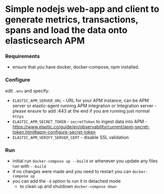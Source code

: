 # Simple nodejs web-app and client to generate metrics, transactions, spans and load the data onto elasticsearch APM

### Requirements
- ensure that you have docker, docker-compose, npm installed.

### Configure

edit `.env` and specify:
- `ELASTIC_APM_SERVER_URL` - URL for your APM instance, can be APM server or elastic-agent running APM integration or Integration server - please ensure to add :443 at the end if you are running just normal `https`
- `ELASTIC_APM_SECRET_TOKEN` - `secretToken` to ingest data into APM - https://www.elastic.co/guide/en/observability/current/apm-secret-token.html#apm-configure-secret-token
- `ELASTIC_APM_VERIFY_SERVER_CERT` - disable SSL validation

### Run
- initial run `docker-compose up --build` or whenever you update any files run with `--build`
- if no changes were made and you need to restart you can `docker-compose up`
- you can add the `-d` option to run it in detached mode
  - to clean up and shutdown `docker-compose down`

